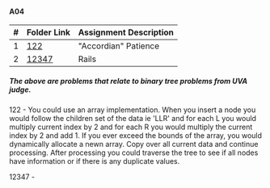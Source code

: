 
#### A04 
|   #   | Folder Link | Assignment Description |
| :---: | ----------- | ---------------------- |
|   1   |<a href="https://github.com/LandenSJones/4883-Programming_Techniques-Jones/tree/master/Assignments/A04/122.pdf">122</a>|"Accordian" Patience|
|   2   |<a href="https://github.com/LandenSJones/4883-Programming_Techniques-Jones/blob/master/Assignments/A04/12347.pdf">12347</a>|Rails|


##### The above are problems that relate to binary tree problems from UVA judge.

122 - You could use an array implementation. When you insert a node you would follow the children set of the data ie 'LLR' and for each L you would multiply current index by 2 and for each R you would multiply the current index by 2 and add 1. If you ever exceed the bounds of the array, you would dynamically allocate a newn array. Copy over all current data and continue processing. After processing you could traverse the tree to see if all nodes have information or if there is any duplicate values.

12347 - 
